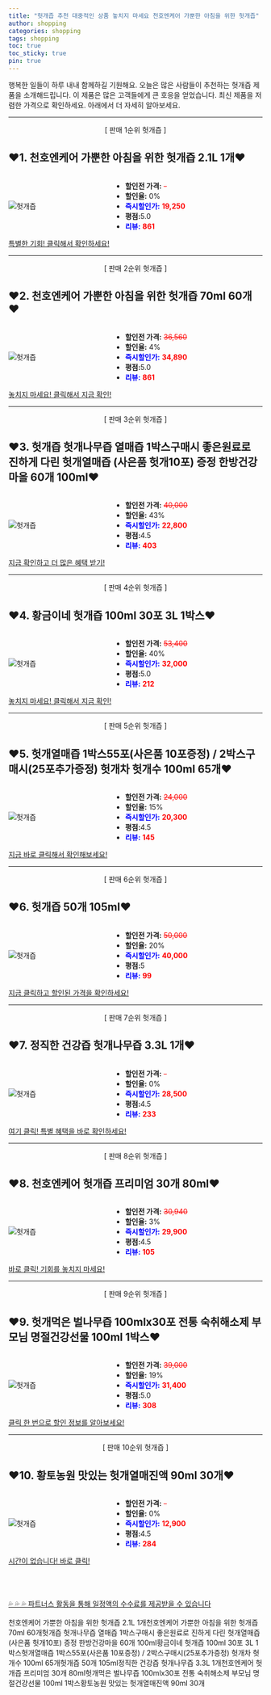 ```yaml
---
title: "헛개즙 추천 대중적인 상품 놓치지 마세요 천호엔케어 가뿐한 아침을 위한 헛개즙"
author: shopping
categories: shopping
tags: shopping
toc: true
toc_sticky: true
pin: true
---
```

행복한 일들이 하루 내내 함께하길 기원해요. 오늘은 많은 사람들이 추천하는 헛개즙 제품을 소개해드립니다. 이 제품은 많은 고객들에게 큰 호응을 얻었습니다. 최신 제품을 저렴한 가격으로 확인하세요. 아래에서 더 자세히 알아보세요.

---
<p class="toplist" style="margin: 0 auto; display: block; width: fit-content;">[ 판매 1순위 헛개즙 ]</p>

<h2><strong>❤️1. 천호엔케어 가뿐한 아침을 위한 헛개즙 2.1L 1개❤️</strong></h2>

<div style="display: flex; align-items: center;">
    <div style="flex: 0.4;">
        <img src="https://thumbnail10.coupangcdn.com/thumbnails/remote/230x230ex/image/retail/images/5186508548805282-545a1110-bdb0-4cc6-ab3d-85c747d808dd.jpg" alt="헛개즙" style="max-width: 100%;">
    </div>
    <div style="flex: 0.6; margin-left: 10px;">
        <ul>
            <li><strong>할인전 가격:</strong> <del style="color: red;">-</del></li>
            <li><strong>할인율:</strong> 0%</li>
            <li><span style='color:blue'><strong>즉시할인가:</strong></span> <span style='color:red'><strong>19,250</strong></span></li>
            <li><strong>평점:</strong>5.0</li>
            <li><span style='color:blue'><strong>리뷰:</strong></span> <span style='color:red'><strong>861</strong></span></li>
        </ul>
    </div>
</div>
<div class="center">
    <a href="https://selin100587.github.io?lptag=AF9450613&subid=githubio&pageKey=7623515683&traceid=V0-153&itemId=20217062515&vendorItemId=3700709838" class="myButton">
        특별한 기회! 클릭해서 확인하세요!
    </a>
</div>


---
<p class="toplist" style="margin: 0 auto; display: block; width: fit-content;">[ 판매 2순위 헛개즙 ]</p>

<h2><strong>❤️2. 천호엔케어 가뿐한 아침을 위한 헛개즙 70ml 60개❤️</strong></h2>

<div style="display: flex; align-items: center;">
    <div style="flex: 0.4;">
        <img src="https://thumbnail7.coupangcdn.com/thumbnails/remote/230x230ex/image/retail/images/3002733079967760-cfc97c9d-f1fb-4a80-a777-6f86590323ca.jpg" alt="헛개즙" style="max-width: 100%;">
    </div>
    <div style="flex: 0.6; margin-left: 10px;">
        <ul>
            <li><strong>할인전 가격:</strong> <del style="color: red;">36,560</del></li>
            <li><strong>할인율:</strong> 4%</li>
            <li><span style='color:blue'><strong>즉시할인가:</strong></span> <span style='color:red'><strong>34,890</strong></span></li>
            <li><strong>평점:</strong>5.0</li>
            <li><span style='color:blue'><strong>리뷰:</strong></span> <span style='color:red'><strong>861</strong></span></li>
        </ul>
    </div>
</div>
<div class="center">
    <a href="https://selin100587.github.io?lptag=AF9450613&subid=githubio&pageKey=7623515683&traceid=V0-153&itemId=20217068035&vendorItemId=85896130854" class="myButton">
        놓치지 마세요! 클릭해서 지금 확인!
    </a>
</div>


---
<p class="toplist" style="margin: 0 auto; display: block; width: fit-content;">[ 판매 3순위 헛개즙 ]</p>

<h2><strong>❤️3. 헛개즙 헛개나무즙 열매즙 1박스구매시 좋은원료로 진하게 다린 헛개열매즙 (사은품 헛개10포) 증정 한방건강마을 60개 100ml❤️</strong></h2>

<div style="display: flex; align-items: center;">
    <div style="flex: 0.4;">
        <img src="https://thumbnail8.coupangcdn.com/thumbnails/remote/230x230ex/image/vendor_inventory/a149/d00ba68fbda35f0281cc00f9dd1b6b5aaa04ab60f6d3081aee7c38dd35f5.jpg" alt="헛개즙" style="max-width: 100%;">
    </div>
    <div style="flex: 0.6; margin-left: 10px;">
        <ul>
            <li><strong>할인전 가격:</strong> <del style="color: red;">40,000</del></li>
            <li><strong>할인율:</strong> 43%</li>
            <li><span style='color:blue'><strong>즉시할인가:</strong></span> <span style='color:red'><strong>22,800</strong></span></li>
            <li><strong>평점:</strong>4.5</li>
            <li><span style='color:blue'><strong>리뷰:</strong></span> <span style='color:red'><strong>403</strong></span></li>
        </ul>
    </div>
</div>
<div class="center">
    <a href="https://selin100587.github.io?lptag=AF9450613&subid=githubio&pageKey=7804151080&traceid=V0-153&itemId=21143788685&vendorItemId=3069014223" class="myButton">
        지금 확인하고 더 많은 혜택 받기!
    </a>
</div>


---
<p class="toplist" style="margin: 0 auto; display: block; width: fit-content;">[ 판매 4순위 헛개즙 ]</p>

<h2><strong>❤️4. 황금이네 헛개즙 100ml 30포 3L 1박스❤️</strong></h2>

<div style="display: flex; align-items: center;">
    <div style="flex: 0.4;">
        <img src="https://thumbnail9.coupangcdn.com/thumbnails/remote/230x230ex/image/retail/images/559233457386161-3704e76d-6814-4abb-95ba-aa7360c7f300.jpg" alt="헛개즙" style="max-width: 100%;">
    </div>
    <div style="flex: 0.6; margin-left: 10px;">
        <ul>
            <li><strong>할인전 가격:</strong> <del style="color: red;">53,400</del></li>
            <li><strong>할인율:</strong> 40%</li>
            <li><span style='color:blue'><strong>즉시할인가:</strong></span> <span style='color:red'><strong>32,000</strong></span></li>
            <li><strong>평점:</strong>5.0</li>
            <li><span style='color:blue'><strong>리뷰:</strong></span> <span style='color:red'><strong>212</strong></span></li>
        </ul>
    </div>
</div>
<div class="center">
    <a href="https://selin100587.github.io?lptag=AF9450613&subid=githubio&pageKey=7224726422&traceid=V0-153&itemId=18317793074&vendorItemId=86536536819" class="myButton">
        놓치지 마세요! 클릭해서 지금 확인!
    </a>
</div>


---
<p class="toplist" style="margin: 0 auto; display: block; width: fit-content;">[ 판매 5순위 헛개즙 ]</p>

<h2><strong>❤️5. 헛개열매즙 1박스55포(사은품 10포증정) / 2박스구매시(25포추가증정) 헛개차 헛개수 100ml 65개❤️</strong></h2>

<div style="display: flex; align-items: center;">
    <div style="flex: 0.4;">
        <img src="https://thumbnail10.coupangcdn.com/thumbnails/remote/230x230ex/image/vendor_inventory/05d7/93d0ff94d88dee270477b3225f4f21f2f49039ce1e9183e7b32394296d98.png" alt="헛개즙" style="max-width: 100%;">
    </div>
    <div style="flex: 0.6; margin-left: 10px;">
        <ul>
            <li><strong>할인전 가격:</strong> <del style="color: red;">24,000</del></li>
            <li><strong>할인율:</strong> 15%</li>
            <li><span style='color:blue'><strong>즉시할인가:</strong></span> <span style='color:red'><strong>20,300</strong></span></li>
            <li><strong>평점:</strong>4.5</li>
            <li><span style='color:blue'><strong>리뷰:</strong></span> <span style='color:red'><strong>145</strong></span></li>
        </ul>
    </div>
</div>
<div class="center">
    <a href="https://selin100587.github.io?lptag=AF9450613&subid=githubio&pageKey=7560390374&traceid=V0-153&itemId=19917042307&vendorItemId=4854425686" class="myButton">
        지금 바로 클릭해서 확인해보세요!
    </a>
</div>


---
<p class="toplist" style="margin: 0 auto; display: block; width: fit-content;">[ 판매 6순위 헛개즙 ]</p>

<h2><strong>❤️6. 헛개즙 50개 105ml❤️</strong></h2>

<div style="display: flex; align-items: center;">
    <div style="flex: 0.4;">
        <img src="https://thumbnail6.coupangcdn.com/thumbnails/remote/230x230ex/image/vendor_inventory/9349/44fb7ab1c1c5465dffbf51b57ffab023eb94d679345083f809daa3bb2292.JPG" alt="헛개즙" style="max-width: 100%;">
    </div>
    <div style="flex: 0.6; margin-left: 10px;">
        <ul>
            <li><strong>할인전 가격:</strong> <del style="color: red;">50,000</del></li>
            <li><strong>할인율:</strong> 20%</li>
            <li><span style='color:blue'><strong>즉시할인가:</strong></span> <span style='color:red'><strong>40,000</strong></span></li>
            <li><strong>평점:</strong>5</li>
            <li><span style='color:blue'><strong>리뷰:</strong></span> <span style='color:red'><strong>99</strong></span></li>
        </ul>
    </div>
</div>
<div class="center">
    <a href="https://selin100587.github.io?lptag=AF9450613&subid=githubio&pageKey=8250229060&traceid=V0-153&itemId=23750616584&vendorItemId=90775123962" class="myButton">
        지금 클릭하고 할인된 가격을 확인하세요!
    </a>
</div>


---
<p class="toplist" style="margin: 0 auto; display: block; width: fit-content;">[ 판매 7순위 헛개즙 ]</p>

<h2><strong>❤️7. 정직한 건강즙 헛개나무즙 3.3L 1개❤️</strong></h2>

<div style="display: flex; align-items: center;">
    <div style="flex: 0.4;">
        <img src="https://thumbnail7.coupangcdn.com/thumbnails/remote/230x230ex/image/vendor_inventory/3fb2/6036fb3894db3499aa9c7310b10811cbb3a1cf91c76e4577b860110c803e.png" alt="헛개즙" style="max-width: 100%;">
    </div>
    <div style="flex: 0.6; margin-left: 10px;">
        <ul>
            <li><strong>할인전 가격:</strong> <del style="color: red;">-</del></li>
            <li><strong>할인율:</strong> 0%</li>
            <li><span style='color:blue'><strong>즉시할인가:</strong></span> <span style='color:red'><strong>28,500</strong></span></li>
            <li><strong>평점:</strong>4.5</li>
            <li><span style='color:blue'><strong>리뷰:</strong></span> <span style='color:red'><strong>233</strong></span></li>
        </ul>
    </div>
</div>
<div class="center">
    <a href="https://selin100587.github.io?lptag=AF9450613&subid=githubio&pageKey=6585973868&traceid=V0-153&itemId=14840542464&vendorItemId=81833108175" class="myButton">
        여기 클릭! 특별 혜택을 바로 확인하세요!
    </a>
</div>


---
<p class="toplist" style="margin: 0 auto; display: block; width: fit-content;">[ 판매 8순위 헛개즙 ]</p>

<h2><strong>❤️8. 천호엔케어 헛개즙 프리미엄 30개 80ml❤️</strong></h2>

<div style="display: flex; align-items: center;">
    <div style="flex: 0.4;">
        <img src="https://thumbnail8.coupangcdn.com/thumbnails/remote/230x230ex/image/retail/images/1332305104693442-fcba5a9f-1501-4892-b9a5-1eaf5e83649b.jpg" alt="헛개즙" style="max-width: 100%;">
    </div>
    <div style="flex: 0.6; margin-left: 10px;">
        <ul>
            <li><strong>할인전 가격:</strong> <del style="color: red;">30,940</del></li>
            <li><strong>할인율:</strong> 3%</li>
            <li><span style='color:blue'><strong>즉시할인가:</strong></span> <span style='color:red'><strong>29,900</strong></span></li>
            <li><strong>평점:</strong>4.5</li>
            <li><span style='color:blue'><strong>리뷰:</strong></span> <span style='color:red'><strong>105</strong></span></li>
        </ul>
    </div>
</div>
<div class="center">
    <a href="https://selin100587.github.io?lptag=AF9450613&subid=githubio&pageKey=6612675396&traceid=V0-153&itemId=3227985255&vendorItemId=71215205172" class="myButton">
        바로 클릭! 기회를 놓치지 마세요!
    </a>
</div>


---
<p class="toplist" style="margin: 0 auto; display: block; width: fit-content;">[ 판매 9순위 헛개즙 ]</p>

<h2><strong>❤️9. 헛개먹은 벌나무즙 100mlx30포 전통 숙취해소제 부모님 명절건강선물 100ml 1박스❤️</strong></h2>

<div style="display: flex; align-items: center;">
    <div style="flex: 0.4;">
        <img src="https://thumbnail10.coupangcdn.com/thumbnails/remote/230x230ex/image/vendor_inventory/949b/3a0a32a1641110fd441faf5fdd998687dcc76d889799564a162b9db3054b.jpg" alt="헛개즙" style="max-width: 100%;">
    </div>
    <div style="flex: 0.6; margin-left: 10px;">
        <ul>
            <li><strong>할인전 가격:</strong> <del style="color: red;">39,000</del></li>
            <li><strong>할인율:</strong> 19%</li>
            <li><span style='color:blue'><strong>즉시할인가:</strong></span> <span style='color:red'><strong>31,400</strong></span></li>
            <li><strong>평점:</strong>5.0</li>
            <li><span style='color:blue'><strong>리뷰:</strong></span> <span style='color:red'><strong>308</strong></span></li>
        </ul>
    </div>
</div>
<div class="center">
    <a href="https://selin100587.github.io?lptag=AF9450613&subid=githubio&pageKey=7786502076&traceid=V0-153&itemId=23107228256&vendorItemId=5389567494" class="myButton">
        클릭 한 번으로 할인 정보를 알아보세요!
    </a>
</div>


---
<p class="toplist" style="margin: 0 auto; display: block; width: fit-content;">[ 판매 10순위 헛개즙 ]</p>

<h2><strong>❤️10. 황토농원 맛있는 헛개열매진액 90ml 30개❤️</strong></h2>

<div style="display: flex; align-items: center;">
    <div style="flex: 0.4;">
        <img src="https://thumbnail6.coupangcdn.com/thumbnails/remote/230x230ex/image/product/image/vendoritem/2019/01/30/3455495654/b6bcc4a9-6b66-4f3e-a67e-83797d26fe0e.jpg" alt="헛개즙" style="max-width: 100%;">
    </div>
    <div style="flex: 0.6; margin-left: 10px;">
        <ul>
            <li><strong>할인전 가격:</strong> <del style="color: red;">-</del></li>
            <li><strong>할인율:</strong> 0%</li>
            <li><span style='color:blue'><strong>즉시할인가:</strong></span> <span style='color:red'><strong>12,900</strong></span></li>
            <li><strong>평점:</strong>4.5</li>
            <li><span style='color:blue'><strong>리뷰:</strong></span> <span style='color:red'><strong>284</strong></span></li>
        </ul>
    </div>
</div>
<div class="center">
    <a href="https://selin100587.github.io?lptag=AF9450613&subid=githubio&pageKey=55217994&traceid=V0-153&itemId=192378305&vendorItemId=3455495654" class="myButton">
        시간이 없습니다! 바로 클릭!
    </a>
</div>

<br><br><br>[💦 💦 💦 파트너스 활동을 통해 일정액의 수수료를 제공받을 수 있습니다](https://link.coupang.com/a/bcpT2c)<br><br>천호엔케어 가뿐한 아침을 위한 헛개즙 2.1L 1개천호엔케어 가뿐한 아침을 위한 헛개즙 70ml 60개헛개즙 헛개나무즙 열매즙 1박스구매시 좋은원료로 진하게 다린 헛개열매즙 (사은품 헛개10포) 증정 한방건강마을 60개 100ml황금이네 헛개즙 100ml 30포 3L 1박스헛개열매즙 1박스55포(사은품 10포증정) / 2박스구매시(25포추가증정) 헛개차 헛개수 100ml 65개헛개즙 50개 105ml정직한 건강즙 헛개나무즙 3.3L 1개천호엔케어 헛개즙 프리미엄 30개 80ml헛개먹은 벌나무즙 100mlx30포 전통 숙취해소제 부모님 명절건강선물 100ml 1박스황토농원 맛있는 헛개열매진액 90ml 30개